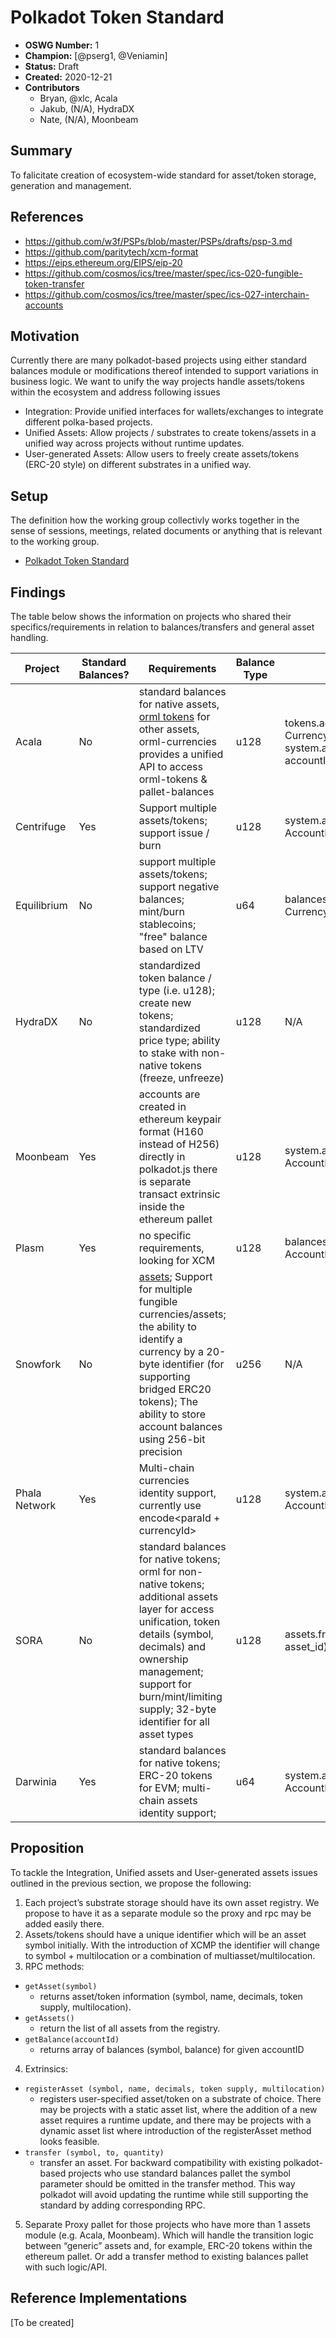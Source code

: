 # Polkadot Token Standard

- **OSWG Number:** 1
- **Champion:** [@pserg1, @Veniamin]
- **Status:** Draft
- **Created:** 2020-12-21
- **Contributors**
    - Bryan, @xlc, Acala
    - Jakub, (N/A), HydraDX  
    - Nate, (N/A), Moonbeam    

## Summary

To falicitate creation of ecosystem-wide standard for asset/token storage, generation and management. 

## References

- https://github.com/w3f/PSPs/blob/master/PSPs/drafts/psp-3.md
- https://github.com/paritytech/xcm-format
- https://eips.ethereum.org/EIPS/eip-20
- https://github.com/cosmos/ics/tree/master/spec/ics-020-fungible-token-transfer
- https://github.com/cosmos/ics/tree/master/spec/ics-027-interchain-accounts

## Motivation

Currently there are many polkadot-based projects using either standard balances module or modifications thereof intended to support variations in business logic. We want to unify the way projects handle assets/tokens within the ecosystem and address following issues 

* Integration: Provide unified interfaces for wallets/exchanges to integrate different polka-based projects.
* Unified Assets: Allow projects / substrates to create tokens/assets in a unified way across projects without runtime updates.
* User-generated Assets: Allow users to freely create assets/tokens (ERC-20 style) on different substrates in a unified way.

## Setup

The definition how the working group collectivly works together in the sense of sessions, meetings, related documents or anything that is relevant to the working group.
* [Polkadot Token Standard](https://matrix.to/#/!UGygryNZqUDiaXhbIh:web3.foundation?via=web3.foundation&via=matrix.org&via=matrix.parity.io)

## Findings

The table below shows the information on projects who shared their specifics/requirements in relation to balances/transfers and general asset handling.

|Project|Standard Balances?|Requirements|Balance Type|Get Balance|Make Transfer|
|---|---|---|---|---|---|
|Acala|No|standard balances for native assets, [orml tokens](https://github.com/open-web3-stack/open-runtime-module-library/blob/master/tokens/src/lib.rs) for other assets, orml-currencies provides a unified API to access orml-tokens & pallet-balances|u128|tokens.accounts(AccountId, CurrencyId): AccountData, system.account(AccountId): accountInfo - for ACA|currencies.transfer(dest, currency_id, amount), balances.transfer(dest.value) - for ACA|
|Centrifuge|Yes|Support multiple assets/tokens; support issue / burn|u128|system.account(AccountId): AccountInfo|balances.transfer(dest.value)|
|Equilibrium|No|support multiple assets/tokens; support negative balances; mint/burn stablecoins; "free" balance based on LTV|u64|balances.account(AccountId, Currency): SignedBalance|balances.transfer(currency, to, value)|
|HydraDX|No|standardized token balance / type (i.e. u128); create new tokens; standardized price type; ability to stake with non-native tokens (freeze, unfreeze)|u128|N/A|N/A|
|Moonbeam|Yes|accounts are created in ethereum keypair format (H160 instead of H256) directly in polkadot.js there is separate transact extrinsic inside the ethereum pallet|u128|system.account(AccountId): AccountInfo|balances.transfer(dest.value)|
|Plasm|Yes|no specific requirements, looking for XCM|u128|balances.account(AccountId): AccountData|balances.transfer(dest.value)|
|Snowfork|No|[assets](https://polkaeth-rustdocs.netlify.app/artemis_asset/index.html); Support for multiple fungible currencies/assets; the ability to identify a currency by a 20-byte identifier (for supporting bridged ERC20 tokens); The ability to store account balances using 256-bit precision|u256|N/A|N/A|
|Phala Network|Yes|Multi-chain currencies identity support, currently use encode<paraId + currencyId>|u128|system.account(AccountId): AccountInfo|balances.transfer(dest.value)|
|SORA|No|standard balances for native tokens; orml for non-native tokens; additional assets layer for access unification, token details (symbol, decimals) and ownership management; support for burn/mint/limiting supply; 32-byte identifier for all asset types|u128|assets.freeBalance(account_id, asset_id)|assets.transfer(asset_id, to, amount)|
|Darwinia|Yes|standard balances for native tokens; ERC-20 tokens for EVM; multi-chain assets identity support;|u64|system.account(AccountId): AccountInfo|balances.transfer(dest.value)|

## Proposition

To tackle the Integration, Unified assets and User-generated assets issues outlined in the previous section, we propose the following:

1. Each project’s substrate storage should have its own asset registry. We propose to have it as a separate module so the proxy and rpc may be added easily there.
2. Assets/tokens should have a unique identifier which will be an asset symbol initially. With the introduction of XCMP the identifier will change to symbol + multilocation or a combination of multiasset/multilocation.
3. RPC methods:
- `getAsset(symbol)`
  - returns asset/token information (symbol, name, decimals, token supply, multilocation). 
- `getAssets()`
  - return the list of all assets from the registry. 
- `getBalance(accountId)`
  - returns array of balances (symbol, balance) for given accountID
4. Extrinsics:
- `registerAsset (symbol, name, decimals, token supply, multilocation)`
  - registers user-specified asset/token on a substrate of choice. There may be projects with a static asset list, where the addition of a new asset requires a runtime update, and there may be projects with a dynamic asset list where introduction of the registerAsset method looks feasible. 
- `transfer (symbol, to, quantity)`
  - transfer an asset. For backward compatibility with existing polkadot-based projects who use standard balances pallet the symbol parameter should be omitted in the transfer method. This way polkadot will avoid updating the runtime while still supporting the standard by adding corresponding RPC. 
5. Separate Proxy pallet for those projects who have more than 1 assets module (e.g. Acala, Moonbeam). Which will handle the transition logic between “generic” assets and, for example, ERC-20 tokens within the ethereum pallet. Or add a transfer method to existing balances pallet with such logic/API.

## Reference Implementations

[To be created]
